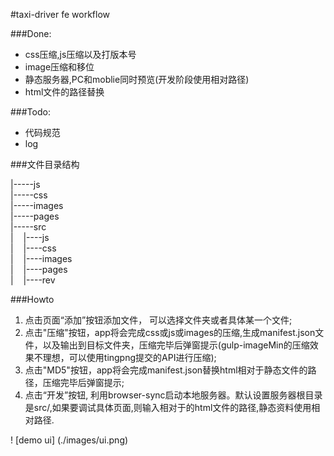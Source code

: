 #taxi-driver fe workflow

###Done:

* css压缩,js压缩以及打版本号
* image压缩和移位
* 静态服务器,PC和moblie同时预览(开发阶段使用相对路径)
* html文件的路径替换

###Todo:


* 代码规范
* log


###文件目录结构

|-----js<br/>
|-----css<br/>
|-----images<br/>
|-----pages<br/>
|-----src<br/>
|&nbsp;&nbsp;&nbsp;&nbsp;|----js<br/>
|&nbsp;&nbsp;&nbsp;&nbsp;|----css<br/>
|&nbsp;&nbsp;&nbsp;&nbsp;|----images<br/>
|&nbsp;&nbsp;&nbsp;&nbsp;|----pages<br/>
|&nbsp;&nbsp;&nbsp;&nbsp;|----rev<br/>


###Howto

1. 点击页面“添加”按钮添加文件， 可以选择文件夹或者具体某一个文件;
2. 点击"压缩"按钮，app将会完成css或js或images的压缩,生成manifest.json文件，以及输出到目标文件夹，压缩完毕后弹窗提示(gulp-imageMin的压缩效果不理想，可以使用tingpng提交的API进行压缩);
3. 点击"MD5"按钮，app将会完成manifest.json替换html相对于静态文件的路径，压缩完毕后弹窗提示;
4. 点击“开发”按钮, 利用browser-sync启动本地服务器。默认设置服务器根目录是src/,如果要调试具体页面,则输入相对于的html文件的路径,静态资料使用相对路径.

! [demo ui] (./images/ui.png)